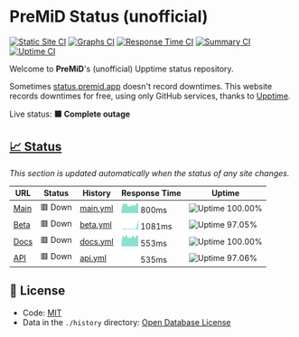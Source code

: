 # PreMiD Status (unofficial)

[![Static Site CI](https://github.com/Hans5958/PreMiD-Upptime/workflows/Static%20Site%20CI/badge.svg)](https://github.com/Hans5958/PreMiD-Upptime/actions?query=workflow%3A%22Static+Site+CI%22)
[![Graphs CI](https://github.com/Hans5958/PreMiD-Upptime/workflows/Graphs%20CI/badge.svg)](https://github.com/Hans5958/PreMiD-Upptime/actions?query=workflow%3A%22Graphs+CI%22)
[![Response Time CI](https://github.com/Hans5958/PreMiD-Upptime/workflows/Response%20Time%20CI/badge.svg)](https://github.com/Hans5958/PreMiD-Upptime/actions?query=workflow%3A%22Response+Time+CI%22)
[![Summary CI](https://github.com/Hans5958/PreMiD-Upptime/workflows/Summary%20CI/badge.svg)](https://github.com/Hans5958/PreMiD-Upptime/actions?query=workflow%3A%22Summary+CI%22)
[![Uptime CI](https://github.com/Hans5958/PreMiD-Upptime/workflows/Uptime%20CI/badge.svg)](https://github.com/Hans5958/PreMiD-Upptime/actions?query=workflow%3A%22Uptime+CI%22)

Welcome to **PreMiD**'s (unofficial) Upptime status repository.

Sometimes [status.premid.app](https://status.premid.app) doesn't record downtimes. This website records downtimes for free, using only GitHub services, thanks to [Upptime](https://github.com/koj-co/upptime).

Live status: <!--live status--> **🟥 Complete outage**

## [📈 Status](https://premid-upptime.netlify.app/)

_This section is updated automatically when the status of any site changes._

<!--start: status pages-->

| URL | Status | History | Response Time | Uptime |
| --- | ------ | ------- | ------------- | ------ |
| [Main](https://premid.app) | 🟥 Down | [main.yml](https://github.com/Hans5958/PreMiD-Upptime/commits/master/history/main.yml) | <img alt="Response time graph" src="./graphs/main.png" height="20"> 800ms | ![Uptime 100.00%](https://img.shields.io/endpoint?url=https%3A%2F%2Fraw.githubusercontent.com%2FHans5958%2FPreMiD-Upptime%2Fmaster%2Fapi%2Fmain%2Fuptime.json)
| [Beta](https://beta.premid.app) | 🟥 Down | [beta.yml](https://github.com/Hans5958/PreMiD-Upptime/commits/master/history/beta.yml) | <img alt="Response time graph" src="./graphs/beta.png" height="20"> 1081ms | ![Uptime 97.05%](https://img.shields.io/endpoint?url=https%3A%2F%2Fraw.githubusercontent.com%2FHans5958%2FPreMiD-Upptime%2Fmaster%2Fapi%2Fbeta%2Fuptime.json)
| [Docs](https://docs.premid.app) | 🟥 Down | [docs.yml](https://github.com/Hans5958/PreMiD-Upptime/commits/master/history/docs.yml) | <img alt="Response time graph" src="./graphs/docs.png" height="20"> 553ms | ![Uptime 100.00%](https://img.shields.io/endpoint?url=https%3A%2F%2Fraw.githubusercontent.com%2FHans5958%2FPreMiD-Upptime%2Fmaster%2Fapi%2Fdocs%2Fuptime.json)
| [API](https://api.premid.app) | 🟥 Down | [api.yml](https://github.com/Hans5958/PreMiD-Upptime/commits/master/history/api.yml) | <img alt="Response time graph" src="./graphs/api.png" height="20"> 535ms | ![Uptime 97.06%](https://img.shields.io/endpoint?url=https%3A%2F%2Fraw.githubusercontent.com%2FHans5958%2FPreMiD-Upptime%2Fmaster%2Fapi%2Fapi%2Fuptime.json)

<!--end: status pages-->

## 📄 License

- Code: [MIT](./LICENSE)
- Data in the `./history` directory: [Open Database License](https://opendatacommons.org/licenses/odbl/1-0/)
